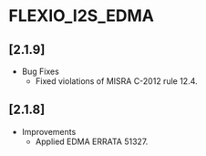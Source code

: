 # FLEXIO_I2S_EDMA

## [2.1.9]

- Bug Fixes
  - Fixed violations of MISRA C-2012 rule 12.4.

## [2.1.8]

- Improvements
  - Applied EDMA ERRATA 51327.
